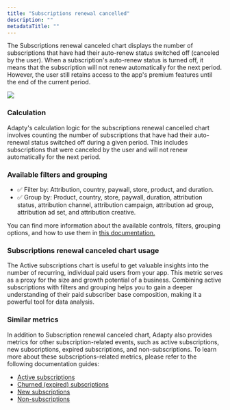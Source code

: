 ```yaml
---
title: "Subscriptions renewal cancelled"
description: ""
metadataTitle: ""
---
```


The Subscriptions renewal canceled chart displays the number of subscriptions that have had their auto-renew status switched off (canceled by the user). When a subscription's auto-renew status is turned off, it means that the subscription will not renew automatically for the next period. However, the user still retains access to the app's premium features until the end of the current period.


<div style={{ textAlign: 'center' }}>
  <img 
    src="https://files.readme.io/65b8324-small-CleanShot_2023-05-08_at_15.22.252x.png" 
    style={{ width: '700px', border: '1px solid grey' }}
  />
</div>





### Calculation

Adapty's calculation logic for the subscriptions renewal cancelled chart involves counting the number of subscriptions that have had their auto-renewal status switched off during a given period. This includes subscriptions that were canceled by the user and will not renew automatically for the next period.

### Available filters and grouping

- ✅ Filter by: Attribution, country, paywall, store, product, and duration. 
- ✅ Group by: Product, country, store, paywall, duration, attribution status, attribution channel, attribution campaign, attribution ad group, attribution ad set, and attribution creative.

You can find more information about the available controls, filters, grouping options, and how to use them in [this documentation.](https://docs.adapty.io/docs/controls-filters-grouping-compare-proceeds)

### Subscriptions renewal canceled chart usage

The Active subscriptions chart is useful to get valuable insights into the number of recurring, individual paid users from your app. This metric serves as a proxy for the size and growth potential of a business. Combining active subscriptions with filters and grouping helps you to gain a deeper understanding of their paid subscriber base composition, making it a powerful tool for data analysis.

### Similar metrics

In addition to Subscription renewal canceled chart, Adapty also provides metrics for other subscription-related events, such as active subscriptions, new subscriptions, expired subscriptions, and non-subscriptions. To learn more about these subscriptions-related metrics, please refer to the following documentation guides:

- [Active subscriptions](https://docs.adapty.io/docs/active-subscriptions)
- [Churned (expired) subscriptions](https://docs.adapty.io/docs/churned-expired-subscriptions)
- [New subscriptions](reactivated-subscriptions)
- [Non-subscriptions](https://docs.adapty.io/docs/non-subscriptions)